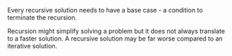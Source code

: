 Every recursive solution needs to have a base case - a condition to terminate
the recursion.

Recursion might simplify solving a problem but it does not always translate to a
faster solution. A recursive solution may be far worse compared to an iterative
solution.